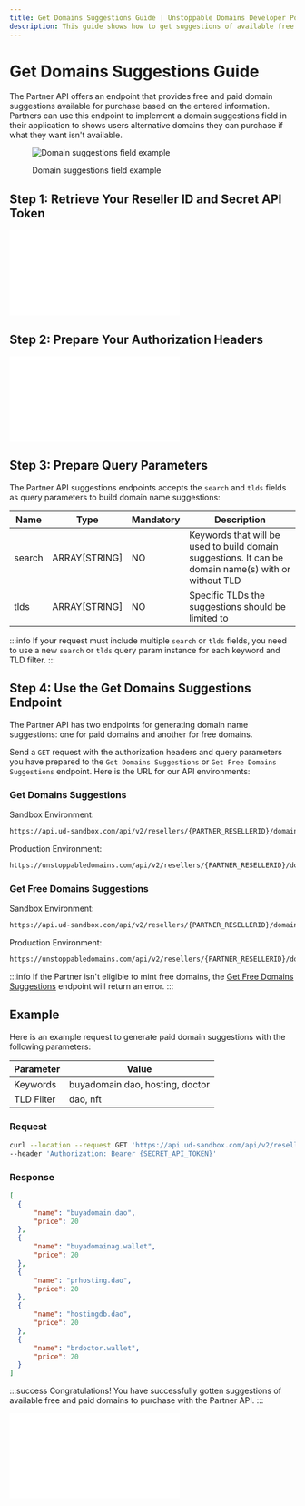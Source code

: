 ```yaml
---
title: Get Domains Suggestions Guide | Unstoppable Domains Developer Portal
description: This guide shows how to get suggestions of available free and paid domains to purchase with your Partner account.
---
```


# Get Domains Suggestions Guide

The Partner API offers an endpoint that provides free and paid domain suggestions available for purchase based on the entered information. Partners can use this endpoint to implement a domain suggestions field in their application to shows users alternative domains they can purchase if what they want isn't available.

<figure>

![Domain suggestions field example](/images/domain-suggestions-field.png '#width=70%;')

<figcaption>Domain suggestions field example</figcaption>
</figure>

## Step 1: Retrieve Your Reseller ID and Secret API Token

<embed src="/snippets/_reseller-id-location.md" />

## Step 2: Prepare Your Authorization Headers

<embed src="/snippets/_auth-headers-preparation.md" />

## Step 3: Prepare Query Parameters

The Partner API suggestions endpoints accepts the `search` and `tlds` fields as query parameters to build domain name suggestions:

| Name | Type | Mandatory | Description |
| - | - | - | - |
| search | ARRAY[STRING] | NO | Keywords that will be used to build domain suggestions. It can be domain name(s) with or without TLD |
| tlds | ARRAY[STRING] | NO | Specific TLDs the suggestions should be limited to |

:::info
If your request must include multiple `search` or `tlds` fields, you need to use a new `search` or `tlds` query param instance for each keyword and TLD filter.
:::

## Step 4: Use the Get Domains Suggestions Endpoint

The Partner API has two endpoints for generating domain name suggestions: one for paid domains and another for free domains.

Send a `GET` request with the authorization headers and query parameters you have prepared to the `Get Domains Suggestions` or `Get Free Domains Suggestions` endpoint. Here is the URL for our API environments:

### Get Domains Suggestions

Sandbox Environment:

```bash
https://api.ud-sandbox.com/api/v2/resellers/{PARTNER_RESELLERID}/domains/suggestions?search={KEYWORD}&tlds={TLD_TO_FILTER}
```

Production Environment:

```bash
https://unstoppabledomains.com/api/v2/resellers/{PARTNER_RESELLERID}/domains/suggestions?search={KEYWORD}&tlds={TLD_TO_FILTER}
```

### Get Free Domains Suggestions

Sandbox Environment:

```bash
https://api.ud-sandbox.com/api/v2/resellers/{PARTNER_RESELLERID}/domains/suggestions/free?search={KEYWORD}&tlds={TLD_TO_FILTER}
```

Production Environment:

```bash
https://unstoppabledomains.com/api/v2/resellers/{PARTNER_RESELLERID}/domains/suggestions/free?search={KEYWORD}&tlds={TLD_TO_FILTER}
```

:::info
If the Partner isn't eligible to mint free domains, the [Get Free Domains Suggestions](https://docs.unstoppabledomains.com/openapi/reference/#tag/domains/paths/~1domains~1suggestions~1free/get) endpoint will return an error.
:::

## Example

Here is an example request to generate paid domain suggestions with the following parameters:

| Parameter | Value |
| - | - |
| Keywords | buyadomain.dao, hosting, doctor |
| TLD Filter | dao, nft |

### Request

```bash
curl --location --request GET 'https://api.ud-sandbox.com/api/v2/resellers/{PARTNER_RESELLERID}/domains/suggestions?search=buyadomain.dao&search=hosting&search=doctor&tlds=dao&tlds=wallet' \
--header 'Authorization: Bearer {SECRET_API_TOKEN}'
```

### Response

```json
[
  {
      "name": "buyadomain.dao",
      "price": 20
  },
  {
      "name": "buyadomainag.wallet",
      "price": 20
  },
  {
      "name": "prhosting.dao",
      "price": 20
  },
  {
      "name": "hostingdb.dao",
      "price": 20
  },
  {
      "name": "brdoctor.wallet",
      "price": 20
  }
]
```

:::success Congratulations!
You have successfully gotten suggestions of available free and paid domains to purchase with the Partner API.
:::

<embed src="/snippets/_discord.md" />
